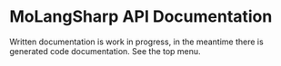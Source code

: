# MoLangSharp API Documentation

Written documentation is work in progress, in the meantime there is generated code documentation. See the top menu.
